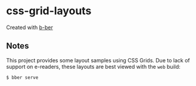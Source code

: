 # css-grid-layouts

Created with [b-ber](https://github.com/triplecanopy/b-ber/)

## Notes

This project provides some layout samples using CSS Grids. Due to lack of support on e-readers, these layouts are best viewed with the `web` build:

```console
$ bber serve
```
